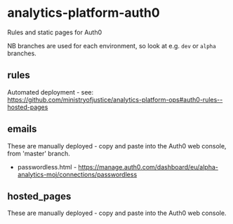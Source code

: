 # analytics-platform-auth0
Rules and static pages for Auth0

NB branches are used for each environment, so look at e.g. `dev` or `alpha` branches.

## rules

Automated deployment - see: https://github.com/ministryofjustice/analytics-platform-ops#auth0-rules--hosted-pages

## emails

These are manually deployed - copy and paste into the Auth0 web console, from 'master' branch.

* passwordless.html - https://manage.auth0.com/dashboard/eu/alpha-analytics-moj/connections/passwordless

## hosted_pages

These are manually deployed - copy and paste into the Auth0 web console.
